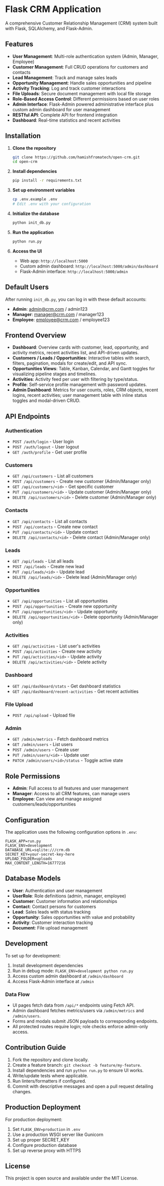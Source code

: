 # Flask CRM Application

A comprehensive Customer Relationship Management (CRM) system built with Flask, SQLAlchemy, and Flask-Admin.

## Features

- **User Management**: Multi-role authentication system (Admin, Manager, Employee)
- **Customer Management**: Full CRUD operations for customers and contacts
- **Lead Management**: Track and manage sales leads
- **Opportunity Management**: Handle sales opportunities and pipeline
- **Activity Tracking**: Log and track customer interactions
- **File Uploads**: Secure document management with local file storage
- **Role-Based Access Control**: Different permissions based on user roles
- **Admin Interface**: Flask-Admin powered administrative interface plus custom admin dashboard for user management
- **RESTful API**: Complete API for frontend integration
- **Dashboard**: Real-time statistics and recent activities

## Installation

1. **Clone the repository**
   ```bash
   git clone https://github.com/hamishfromatech/open-crm.git
   cd open-crm
   ```

2. **Install dependencies**
   ```bash
   pip install -r requirements.txt
   ```

3. **Set up environment variables**
   ```bash
   cp .env.example .env
   # Edit .env with your configuration
   ```

4. **Initialize the database**
   ```bash
   python init_db.py
   ```

5. **Run the application**
   ```bash
   python run.py
   ```

5. **Access the UI**
   - Web app: `http://localhost:5000`
   - Custom admin dashboard: `http://localhost:5000/admin/dashboard`
   - Flask-Admin interface: `http://localhost:5000/admin`

## Default Users

After running `init_db.py`, you can log in with these default accounts:

- **Admin**: admin@crm.com / admin123
- **Manager**: manager@crm.com / manager123
- **Employee**: employee@crm.com / employee123

## Frontend Overview

- **Dashboard**: Overview cards with customer, lead, opportunity, and activity metrics, recent activities list, and API-driven updates.
- **Customers / Leads / Opportunities**: Interactive tables with search, filters, pagination, modals for create/edit, and API sync.
- **Opportunities Views**: Table, Kanban, Calendar, and Gantt toggles for visualizing pipeline stages and timelines.
- **Activities**: Activity feed per user with filtering by type/status.
- **Profile**: Self-service profile management with password updates.
- **Admin Dashboard**: Metrics for user counts, roles, CRM objects, recent logins, recent activities; user management table with inline status toggles and modal-driven CRUD.

## API Endpoints

### Authentication
- `POST /auth/login` - User login
- `POST /auth/logout` - User logout
- `GET /auth/profile` - Get user profile

### Customers
- `GET /api/customers` - List all customers
- `POST /api/customers` - Create new customer (Admin/Manager only)
- `GET /api/customers/<id>` - Get specific customer
- `PUT /api/customers/<id>` - Update customer (Admin/Manager only)
- `DELETE /api/customers/<id>` - Delete customer (Admin/Manager only)

### Contacts
- `GET /api/contacts` - List all contacts
- `POST /api/contacts` - Create new contact
- `PUT /api/contacts/<id>` - Update contact
- `DELETE /api/contacts/<id>` - Delete contact (Admin/Manager only)

### Leads
- `GET /api/leads` - List all leads
- `POST /api/leads` - Create new lead
- `PUT /api/leads/<id>` - Update lead
- `DELETE /api/leads/<id>` - Delete lead (Admin/Manager only)

### Opportunities
- `GET /api/opportunities` - List all opportunities
- `POST /api/opportunities` - Create new opportunity
- `PUT /api/opportunities/<id>` - Update opportunity
- `DELETE /api/opportunities/<id>` - Delete opportunity (Admin/Manager only)

### Activities
- `GET /api/activities` - List user's activities
- `POST /api/activities` - Create new activity
- `PUT /api/activities/<id>` - Update activity
- `DELETE /api/activities/<id>` - Delete activity

### Dashboard
- `GET /api/dashboard/stats` - Get dashboard statistics
- `GET /api/dashboard/recent-activities` - Get recent activities

### File Upload
- `POST /api/upload` - Upload file

### Admin
- `GET /admin/metrics` - Fetch dashboard metrics
- `GET /admin/users` - List users
- `POST /admin/users` - Create user
- `PUT /admin/users/<id>` - Update user
- `PATCH /admin/users/<id>/status` - Toggle active state

## Role Permissions

- **Admin**: Full access to all features and user management
- **Manager**: Access to all CRM features, can manage users
- **Employee**: Can view and manage assigned customers/leads/opportunities

## Configuration

The application uses the following configuration options in `.env`:

```env
FLASK_APP=run.py
FLASK_ENV=development
DATABASE_URL=sqlite:///crm.db
SECRET_KEY=your-secret-key-here
UPLOAD_FOLDER=uploads
MAX_CONTENT_LENGTH=16777216
```

## Database Models

- **User**: Authentication and user management
- **UserRole**: Role definitions (admin, manager, employee)
- **Customer**: Customer information and relationships
- **Contact**: Contact persons for customers
- **Lead**: Sales leads with status tracking
- **Opportunity**: Sales opportunities with value and probability
- **Activity**: Customer interaction tracking
- **Document**: File upload management

## Development

To set up for development:

1. Install development dependencies
2. Run in debug mode: `FLASK_ENV=development python run.py`
3. Access custom admin dashboard at `/admin/dashboard`
4. Access Flask-Admin interface at `/admin`

### Data Flow

- UI pages fetch data from `/api/*` endpoints using Fetch API.
- Admin dashboard fetches metrics/users via `/admin/metrics` and `/admin/users`.
- Forms and modals submit JSON payloads to corresponding endpoints.
- All protected routes require login; role checks enforce admin-only access.

## Contribution Guide

1. Fork the repository and clone locally.
2. Create a feature branch: `git checkout -b feature/my-feature`.
3. Install dependencies and run `python run.py` to ensure UI works.
4. Write/update tests where applicable.
5. Run linters/formatters if configured.
6. Commit with descriptive messages and open a pull request detailing changes.

## Production Deployment

For production deployment:

1. Set `FLASK_ENV=production` in `.env`
2. Use a production WSGI server like Gunicorn
3. Set up proper SECRET_KEY
4. Configure production database
5. Set up reverse proxy with HTTPS

## License

This project is open source and available under the MIT License.
